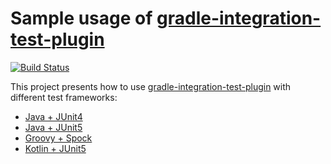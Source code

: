 # Sample usage of [gradle-integration-test-plugin](https://github.com/coditory/gradle-integration-test-plugin)

[![Build Status](https://travis-ci.org/coditory/gradle-integration-test-plugin-sample.svg?branch=master)](https://travis-ci.org/coditory/gradle-integration-test-plugin-sample)

This project presents how to use [gradle-integration-test-plugin](https://github.com/coditory/gradle-integration-test-plugin)
with different test frameworks:

- [Java + JUnit4](/java-junit4)
- [Java + JUnit5](/java-junit5)
- [Groovy + Spock](/groovy-spock)
- [Kotlin + JUnit5](/kotlin-junit5)